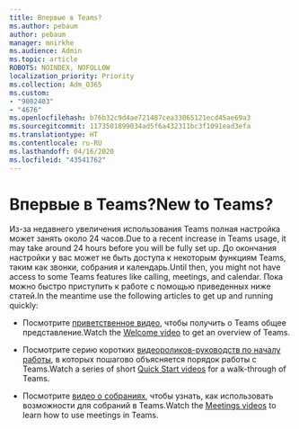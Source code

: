 ```yaml
---
title: Впервые в Teams?
ms.author: pebaum
author: pebaum
manager: mnirkhe
ms.audience: Admin
ms.topic: article
ROBOTS: NOINDEX, NOFOLLOW
localization_priority: Priority
ms.collection: Adm_O365
ms.custom:
- "9002403"
- "4676"
ms.openlocfilehash: b76b32c9d4ae721487cea33065121ecd45ae69a3
ms.sourcegitcommit: 1173501899034ad5f6a432311bc3f1091ead3efa
ms.translationtype: HT
ms.contentlocale: ru-RU
ms.lasthandoff: 04/16/2020
ms.locfileid: "43541762"
---
```

# <a name="new-to-teams"></a><span data-ttu-id="a068a-102">Впервые в Teams?</span><span class="sxs-lookup"><span data-stu-id="a068a-102">New to Teams?</span></span>

<span data-ttu-id="a068a-103">Из-за недавнего увеличения использования Teams полная настройка может занять около 24 часов.</span><span class="sxs-lookup"><span data-stu-id="a068a-103">Due to a recent increase in Teams usage, it may take around 24 hours before you will be fully set up.</span></span> <span data-ttu-id="a068a-104">До окончания настройки у вас может не быть доступа к некоторым функциям Teams, таким как звонки, собрания и календарь.</span><span class="sxs-lookup"><span data-stu-id="a068a-104">Until then, you might not have access to some Teams features like calling, meetings, and calendar.</span></span> <span data-ttu-id="a068a-105">Пока можно быстро приступить к работе с помощью приведенных ниже статей.</span><span class="sxs-lookup"><span data-stu-id="a068a-105">In the meantime use the following articles to get up and running quickly:</span></span> 

- <span data-ttu-id="a068a-106">Посмотрите [приветственное видео](https://support.office.com/article/welcome-to-microsoft-teams-b98d533f-118e-4bae-bf44-3df2470c2b12?wt.mc_id=otc_microsoft_teams&ui=en-US&rs=en-US&ad=US), чтобы получить о Teams общее представление.</span><span class="sxs-lookup"><span data-stu-id="a068a-106">Watch the [Welcome video](https://support.office.com/article/welcome-to-microsoft-teams-b98d533f-118e-4bae-bf44-3df2470c2b12?wt.mc_id=otc_microsoft_teams&ui=en-US&rs=en-US&ad=US) to get an overview of Teams.</span></span>

- <span data-ttu-id="a068a-107">Посмотрите серию коротких [видеороликов-руководств по началу работы](https://support.office.com/article/video-what-is-microsoft-teams-422bf3aa-9ae8-46f1-83a2-e65720e1a34d), в которых пошагово объясняется порядок работы с Teams.</span><span class="sxs-lookup"><span data-stu-id="a068a-107">Watch a series of short [Quick Start videos](https://support.office.com/article/video-what-is-microsoft-teams-422bf3aa-9ae8-46f1-83a2-e65720e1a34d) for a walk-through of Teams.</span></span>

- <span data-ttu-id="a068a-108">Посмотрите [видео о собраниях](https://support.office.com/article/join-a-teams-meeting-078e9868-f1aa-4414-8bb9-ee88e9236ee4), чтобы узнать, как использовать возможности для собраний в Teams.</span><span class="sxs-lookup"><span data-stu-id="a068a-108">Watch the [Meetings videos](https://support.office.com/article/join-a-teams-meeting-078e9868-f1aa-4414-8bb9-ee88e9236ee4) to learn how to use meetings in Teams.</span></span>
